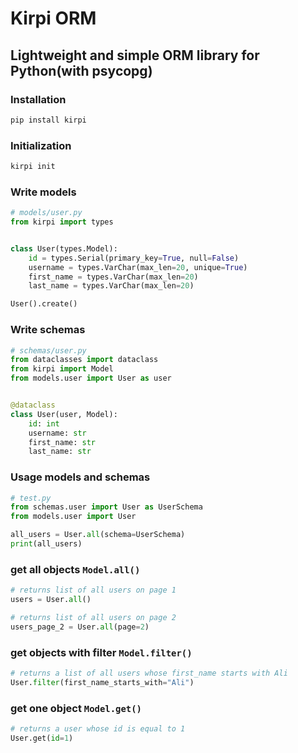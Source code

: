 # Kirpi ORM
## Lightweight and simple ORM library for Python(with psycopg)

### Installation
```bash
pip install kirpi
```
### Initialization
```bash
kirpi init
```
### Write models
```python
# models/user.py
from kirpi import types


class User(types.Model):
    id = types.Serial(primary_key=True, null=False)
    username = types.VarChar(max_len=20, unique=True)
    first_name = types.VarChar(max_len=20)
    last_name = types.VarChar(max_len=20)

User().create()
```

### Write schemas
```python
# schemas/user.py
from dataclasses import dataclass
from kirpi import Model
from models.user import User as user


@dataclass
class User(user, Model):
    id: int
    username: str
    first_name: str
    last_name: str
```

### Usage models and schemas
```python
# test.py
from schemas.user import User as UserSchema
from models.user import User

all_users = User.all(schema=UserSchema)
print(all_users)
```

### get all objects ```Model.all()```
```python
# returns list of all users on page 1
users = User.all()

# returns list of all users on page 2
users_page_2 = User.all(page=2)
```

### get objects with filter ```Model.filter()```
```python
# returns a list of all users whose first_name starts with Ali
User.filter(first_name_starts_with="Ali")
```

### get one object ```Model.get()```
```python
# returns a user whose id is equal to 1 
User.get(id=1)
```